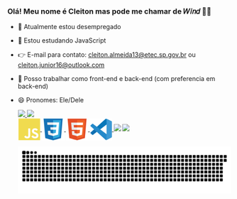 ### Olá! Meu nome é Cleiton mas pode me chamar de 𝑊𝑖𝑛𝑑 💨💨

- 🔭 Atualmente estou desempregado
- 🌱 Estou estudando JavaScript
- 👉 E-mail para contato: cleiton.almeida13@etec.sp.gov.br ou cleiton.junior16@outlook.com
- 🤔 Posso trabalhar como front-end e back-end (com preferencia em back-end)
- 😄 Pronomes: Ele/Dele

    <div>
    <a href="https://beacons.ai/Cleiton-Almeida">
    <img height="150cm" src="https://github-readme-stats.vercel.app/api?username=Cleiton-Almeida&show_icons=true&theme=dark&inclube_all_commits=true&count_private=true">
    <img height="150cm" src="https://github-readme-stats.vercel.app/api/top-langs/?username=Cleiton-Almeida&1layout=compact&1langs_count=16&theme=dark">
       
    <div>

  <img align="center" alt="Wind-JS" height="50" width="50" src="https://raw.githubusercontent.com/devicons/devicon/master/icons/javascript/javascript-plain.svg">
  <img align="center" alt="Wind-CSS" height="50" width="50" src="https://raw.githubusercontent.com/devicons/devicon/master/icons/css3/css3-original.svg">
  <img align="center" alt="Wind-HTML5" height="50" width="50" src="https://raw.githubusercontent.com/devicons/devicon/master/icons/html5/html5-original.svg">
  <img align="center" alt="Wind-VSC1" height="50" width="50" src="https://raw.githubusercontent.com/devicons/devicon/master/icons/vscode/vscode-original.svg">
  <a href="https://www.instagram.com/____cleitonow____/" target="_blank"><img src="https://img.shields.io/badge/-Instagram-%23E4405F?style-for-the-badge%logo=instagramlogoColor=white"
  target="_blank"></a>
  <a href="https://twitter.com/__cleitonow__" target="_blank"><img src="https://img.shields.io/badge/Twitter-1DA1F2?style-for-the-badge&logo=twitter&logoColor=white"
  targe="_blank"></a>
  
  ![Snake animation](https://github.com/Cleiton-Almeida/Cleiton-Almeida/blob/output/github-contribution-grid-snake.svg)
